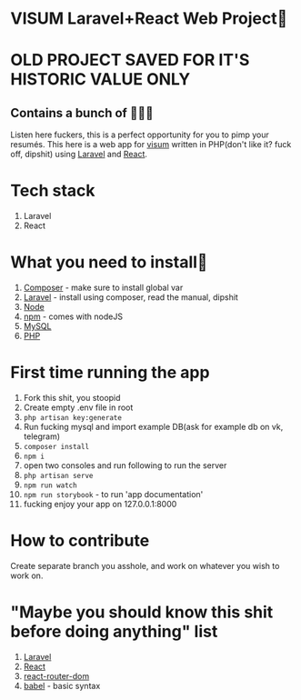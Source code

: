 # VISUM Laravel+React Web Project👾
# OLD PROJECT SAVED FOR IT'S HISTORIC VALUE ONLY
## Contains a bunch of 🍝🍝🍝
Listen here fuckers, this is a perfect opportunity for you to pimp your resumés. This here is a web app for [visum](https://visum.kz) written in PHP(don't like it? fuck off, dipshit) using [Laravel](https://laravel.com) and [React](https://reactjs.org).
# Tech stack
1. Laravel
2. React
# What you need to install🚀
1. [Composer](https://getcomposer.org/) - make sure to install global var
2. [Laravel](https://laravel.com) - install using composer, read the manual, dipshit
3. [Node](https://nodejs.org/en/)
4. [npm](https://www.npmjs.com/) - comes with nodeJS
5. [MySQL](https://www.mysql.com/)
6. [PHP](http://php.net/downloads.php)
# First time running the app
1. Fork this shit, you stoopid
2. Create empty .env file in root
3. `php artisan key:generate`
4. Run fucking mysql and import example DB(ask for example db on vk, telegram)
5. `composer install`
6. `npm i`
7. open two consoles and run following to run the server
8. `php artisan serve`
9. `npm run watch`
10. `npm run storybook` - to run 'app documentation'
11. fucking enjoy your app on 127.0.0.1:8000
# How to contribute
Create separate branch you asshole, and work on whatever you wish to work on.
# "Maybe you should know this shit before doing anything" list
1. [Laravel](https://laravel.com/docs/5.7/installation)
2. [React](https://reactjs.org/docs/getting-started.html)
3. [react-router-dom](https://reacttraining.com/react-router/web/guides/quick-start)
4. [babel](https://babeljs.io/) - basic syntax
